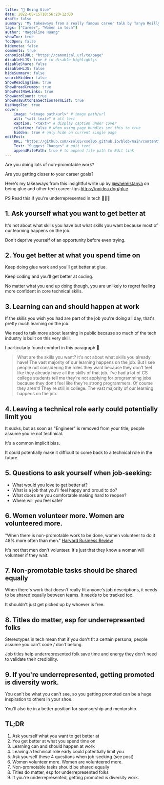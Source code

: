 ```yaml
---
title: "🔎 Being Glue"
date: 2022-08-15T10:56:23+12:00
draft: false
summary: "My takeaways from a really famous career talk by Tanya Reilly. PS read this if you're underrepresented in tech"
tags: ["Career", "Women in tech"]
author: "Magdeline Huang"
showToc: true
TocOpen: false
hidemeta: false
comments: true
canonicalURL: "https://canonical.url/to/page"
disableHLJS: true # to disable highlightjs
disableShare: false
disableHLJS: false
hideSummary: false
searchHidden: false
ShowReadingTime: true
ShowBreadCrumbs: true
ShowPostNavLinks: true
ShowWordCount: true
ShowRssButtonInSectionTermList: true
UseHugoToc: true
cover:
    image: "<image path/url>" # image path/url
    alt: "<alt text>" # alt text
    caption: "<text>" # display caption under cover
    relative: false # when using page bundles set this to true
    hidden: true # only hide on current single page
editPost:
    URL: "https://github.com/xsol05/xsol05.github.io/blob/main/content"
    Text: "Suggest Changes" # edit text
    appendFilePath: true # to append file path to Edit link
---
```


Are you doing lots of non-promotable work?

Are you getting closer to your career goals?

Here's my takeaways from this insightful write up by [@whereistanya](https://twitter.com/whereistanya) on being glue and other tech career tips https://noidea.dog/glue

PS Read this if you're underrepresented in tech 👩🏻‍💻

## 1. Ask yourself what you want to get better at

It's not about what skills you have but what skills you want because most of our learning happens on the job.

Don't deprive yourself of an opportunity before even trying.

## 2. You get better at what you spend time on

Keep doing glue work and you'll get better at glue.

Keep coding and you'll get better at coding.

No matter what you end up doing though, you are unlikely to regret feeling more confident in core technical skills.

## 3. Learning can and should happen at work

If the skills you wish you had are part of the job you're doing all day, that's pretty much learning on the job.

We need to talk more about learning in public because so much of the tech industry is built on this very skill.

I particularly found comfort in this paragraph 🥲

> What are the skills you want? It's not about what skills you already have! The vast majority of our learning happens on the job. But I see people not considering the roles they want because they don't feel like they already have all the skills of that job. I've had a lot of CS college students tell me they're not applying for programming jobs because they don't feel like they're strong programmers. Of course they aren't! They're still in college. The vast majority of our learning happens on the job.

## 4. Leaving a technical role early could potentially limit you

It sucks, but as soon as "Engineer" is removed from your title, people assume you're not technical.

It's a common implicit bias.

It could potentially make it difficult to come back to a technical role in the future.

## 5. Questions to ask yourself when job-seeking:

- What would you love to get better at?
- What is a job that you'll feel happy and proud to do?
- What doors are you comfortable making hard to reopen?
- Where will you feel safe?

## 6. Women volunteer more. Women are volunteered more.

"When there is non-promotable work to be done, women volunteer to do it 48% more often than men." [Harvard Business Review](https://hbr.org/2018/07/why-women-volunteer-for-tasks-that-dont-lead-to-promotions)

It's not that men don't volunteer. It's just that they know a woman will volunteer if they wait.

## 7. Non-promotable tasks should be shared equally

When there's work that doesn't really fit anyone's job descriptions, it needs to be shared equally between teams. It needs to be tracked too.

It shouldn't just get picked up by whoever is free.

## 8. Titles do matter, esp for underrepresented folks

Stereotypes in tech mean that if you don't fit a certain persona, people assume you can't code / don't belong.

Job titles help underrepresented folk save time and energy they don't need to validate their credibility.

## 9. If you're underrepresented, getting promoted is diversity work.

You can't be what you can't see, so you getting promoted can be a huge inspiration to others in your shoe.

You'll also be in a better position for sponsorship and mentorship.

## TL;DR

1. Ask yourself what you want to get better at
2. You get better at what you spend time on
3. Learning can and should happen at work
4. Leaving a technical role early could potentially limit you
5. Ask yourself these 4 questions when job-seeking (see post)
6. Women volunteer more. Women are volunteered more.
7. Non-promotable tasks should be shared equally
8. Titles do matter, esp for underrepresented folks
9. If you're underrepresented, getting promoted is diversity work.
